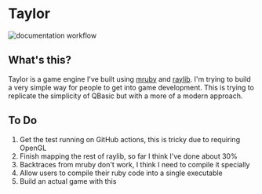 # Taylor

![documentation workflow](https://github.com/HellRok/Taylor/actions/workflows/documentation.yml/badge.svg)

## What's this?

Taylor is a game engine I've built using [mruby](http://mruby.org/) and
[raylib](https://www.raylib.com/). I'm trying to build a very simple way for
people to get into game development. This is trying to replicate the simplicity
of QBasic but with a more of a modern approach.

## To Do

1. Get the test running on GitHub actions, this is tricky due to requiring
   OpenGL
2. Finish mapping the rest of raylib, so far I think I've done about 30%
3. Backtraces from mruby don't work, I think I need to compile it specially
4. Allow users to compile their ruby code into a single executable
5. Build an actual game with this
